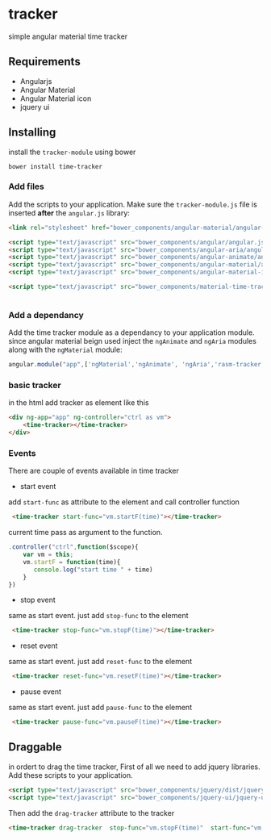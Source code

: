 # tracker

simple angular material time tracker 

## Requirements
 - Angularjs
 - Angular Material 
 - Angular Material icon
 - jquery ui
 
 ## Installing
 install the `tracker-module` using bower 
 
 `bower install time-tracker`
 
 ### Add files

Add the scripts to your application. Make sure the `tracker-module.js` file is inserted **after** the `angular.js` library:

```html
<link rel="stylesheet" href="bower_components/angular-material/angular-material.min.css">  

<script type="text/javascript" src="bower_components/angular/angular.js"></script>
<script type="text/javascript" src="bower_components/angular-aria/angular-aria.js"></script>
<script type="text/javascript" src="bower_components/angular-animate/angular-animate.min.js"></script> 
<script type="text/javascript" src="bower_components/angular-material/angular-material.js"></script>
<script type="text/javascript" src="bower_components/angular-material-icons/angular-material-icons.min.js"></script>

<script type="text/javascript" src="bower_components/material-time-tracker/tracker-module/tracker-module.js"></script>
 
```

### Add a dependancy

Add the time tracker module as a dependancy to your application module. since angular material beign used inject the `ngAnimate` and `ngAria` modules along with the `ngMaterial` module:

```js
angular.module("app",['ngMaterial','ngAnimate', 'ngAria','rasm-tracker'])
```

### basic tracker 

in the html add tracker as element like this 

```html
<div ng-app="app" ng-controller="ctrl as vm"> 
	<time-tracker></time-tracker> 
</div>
```

### Events

There are couple of events available in time tracker

- start event

add `start-func` as attribute to the element and call controller function

```html 
 <time-tracker start-func="vm.startF(time)"></time-tracker> 
``` 
current time pass as argument to the function.

```js
.controller("ctrl",function($scope){
	var vm = this;
	vm.startF = function(time){
	   console.log("start time " + time)
	}
})
```
- stop event

same as start event. just add `stop-func` to the element 
```html 
 <time-tracker stop-func="vm.stopF(time)"></time-tracker> 
``` 


- reset event

same as start event. just add `reset-func` to the element 
```html 
 <time-tracker reset-func="vm.resetF(time)"></time-tracker> 
``` 

- pause event

same as start event. just add `pause-func` to the element 
```html 
 <time-tracker pause-func="vm.pauseF(time)"></time-tracker> 
``` 

## Draggable

in ordert to drag the time tracker, First of all we need to add jquery libraries. Add these scripts to your application.

```html
<script type="text/javascript" src="bower_components/jquery/dist/jquery.js"></script>
<script type="text/javascript" src="bower_components/jquery-ui/jquery-ui.min.js"></script>
```

Then add the `drag-tracker` attribute to the tracker 

```html
<time-tracker drag-tracker  stop-func="vm.stopF(time)"  start-func="vm.startF(time)" reset-func="vm.resetF(time)" pause-func="vm.pauseF(time)"></time-tracker> 
```




